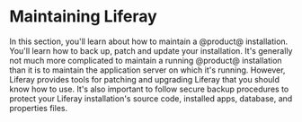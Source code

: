 # Maintaining Liferay [](id=maintaining-liferay)

In this section, you'll learn about how to maintain a @product@ installation.
You'll learn how to back up, patch and update your installation. It's generally not much more
complicated to maintain a running @product@ installation than it is to maintain
the application server on which it's running. However, Liferay provides tools
for patching and upgrading Liferay that you should know how to use. It's also
important to follow secure backup procedures to protect your Liferay
installation's source code, installed apps, database, and properties files.
